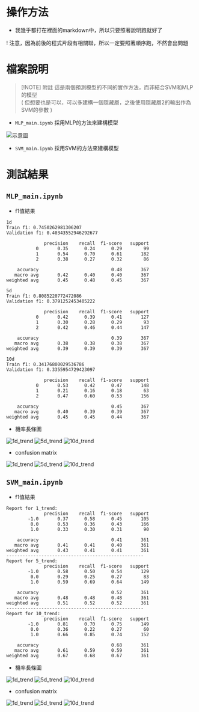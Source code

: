 # 操作方法

* 我幾乎都打在裡面的markdown中，所以只要照著說明跑就好了

! 注意，因為前後的程式片段有相關聯，所以一定要照著順序跑，不然會出問題

# 檔案說明

> [!NOTE] 附註
> 這是兩個預測模型的不同的實作方法，而非結合SVM和MLP的模型  
> ( 但想要也是可以，可以多建構一個隱藏層，之後使用隱藏層2的輸出作為SVM的參數 )



* `MLP_main.ipynb` 採用MLP的方法來建構模型<br/>

![示意圖](./photo/MLP_arch.png)

* `SVM_main.ipynb` 採用SVM的方法來建構模型


# 測試結果

## `MLP_main.ipynb`

* f1值結果

```
1d
Train f1: 0.7450262981306207
Validation f1: 0.40343552946292677

              precision    recall  f1-score   support
           0       0.35      0.24      0.29        99
           1       0.54      0.70      0.61       182
           2       0.38      0.27      0.32        86

    accuracy                           0.48       367
   macro avg       0.42      0.40      0.40       367
weighted avg       0.45      0.48      0.45       367

5d
Train f1: 0.8085220772472086
Validation f1: 0.3791252453405222

              precision    recall  f1-score   support
           0       0.42      0.39      0.41       127
           1       0.30      0.28      0.29        93
           2       0.42      0.46      0.44       147

    accuracy                           0.39       367
   macro avg       0.38      0.38      0.38       367
weighted avg       0.39      0.39      0.39       367

10d
Train f1: 0.34176800029536786
Validation f1: 0.3355954729423097

              precision    recall  f1-score   support
           0       0.53      0.42      0.47       148
           1       0.21      0.16      0.18        63
           2       0.47      0.60      0.53       156

    accuracy                           0.45       367
   macro avg       0.40      0.39      0.39       367
weighted avg       0.45      0.45      0.44       367
```

* 機率長條圖

![1d_trend](./photo/MLP_hist_1d.png)
![5d_trend](./photo/MLP_hist_5d.png)
![10d_trend](./photo/MLP_hist_10d.png)

* confusion matrix

![1d_trend](./photo/MLP_conf_1d.png)
![5d_trend](./photo/MLP_conf_1d.png)
![10d_trend](./photo/MLP_conf_1d.png)


## `SVM_main.ipynb`

* f1值結果

```
Report for 1_trend:
              precision    recall  f1-score   support
        -1.0       0.37      0.58      0.45       105
         0.0       0.53      0.36      0.43       166
         1.0       0.33      0.30      0.31        90

    accuracy                           0.41       361
   macro avg       0.41      0.41      0.40       361
weighted avg       0.43      0.41      0.41       361
---------------------------------------------------
Report for 5_trend:
              precision    recall  f1-score   support
        -1.0       0.58      0.50      0.54       129
         0.0       0.29      0.25      0.27        83
         1.0       0.59      0.69      0.64       149

    accuracy                           0.52       361
   macro avg       0.48      0.48      0.48       361
weighted avg       0.51      0.52      0.52       361
---------------------------------------------------
Report for 10_trend:
              precision    recall  f1-score   support
        -1.0       0.81      0.70      0.75       149
         0.0       0.36      0.22      0.27        60
         1.0       0.66      0.85      0.74       152

    accuracy                           0.68       361
   macro avg       0.61      0.59      0.59       361
weighted avg       0.67      0.68      0.67       361
```

* 機率長條圖

![1d_trend](./photo/SVM_hist_1d.png)
![5d_trend](./photo/SVM_hist_5d.png)
![10d_trend](./photo/SVM_hist_10d.png)

* confusion matrix

![1d_trend](./photo/SVM_conf_1d.png)
![5d_trend](./photo/SVM_conf_1d.png)
![10d_trend](./photo/SVM_conf_1d.png)
